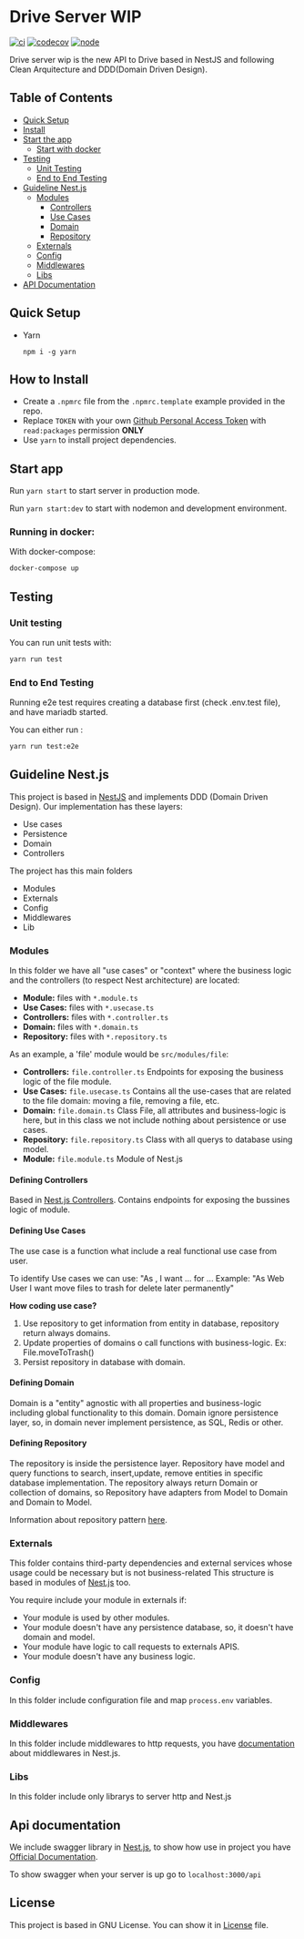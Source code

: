 # Drive Server WIP
[![ci](https://github.com/internxt/drive-server-wip/actions/workflows/code-coverage.yml/badge.svg)](https://github.com/internxt/drive-server-wip/actions/workflows/code-coverage.yml)
[![codecov](https://codecov.io/gh/internxt/drive-server-wip/branch/master/graph/badge.svg?token=5D9UW1HSCK)](https://codecov.io/gh/internxt/drive-server-wip)
[![node](https://img.shields.io/badge/node-16-brightgreen)](https://nodejs.org/download/release/latest-fermium/)

Drive server wip is the new API to Drive based in NestJS and following Clean Arquitecture and DDD(Domain Driven Design).


## Table of Contents

- [Quick Setup](#quick-setup)
- [Install](#how-to-install)
- [Start the app](#start-app)
  - [Start with docker](#running-in-docker)
- [Testing](#testing)
  - [Unit Testing](#unit-testing)
  - [End to End Testing](#end-to-end-testing)
- [Guideline Nest.js](#guideline-nest.js)
  - [Modules](#modules)
    - [Controllers](#defining-controllers)
    - [Use Cases](#defining-use-cases)
    - [Domain](#defining-domain)
    - [Repository](#defining-repository)
  - [Externals](#externals)
  - [Config](#conig)
  - [Middlewares](#middlewares)
  - [Libs](#libs)
- [API Documentation](#api-documentation)

## Quick Setup

* Yarn

  ```npm i -g yarn```

## How to Install

- Create a `.npmrc` file from the `.npmrc.template` example provided in the repo. 
- Replace `TOKEN` with your own [Github Personal Access Token](https://docs.github.com/en/github/authenticating-to-github/keeping-your-account-and-data-secure/creating-a-personal-access-token) with `read:packages` permission **ONLY**
- Use `yarn` to install project dependencies.

## Start app

Run `yarn start` to start server in production mode.

Run `yarn start:dev` to start with nodemon and development environment.
### Running in docker:

With docker-compose:
```bash
docker-compose up
```

## Testing
### Unit testing

You can run unit tests with:

```bash
yarn run test
```

### End to End Testing

Running e2e test requires creating a database first (check .env.test file), and have mariadb started.

You can either run :

```bash
yarn run test:e2e
```


## Guideline Nest.js
This project is based in <a href="http://nestjs.com/" target="blank">NestJS</a> and implements DDD (Domain Driven Design).
Our implementation has these layers:
- Use cases
- Persistence
- Domain
- Controllers

The project has this main folders
- Modules
- Externals
- Config
- Middlewares
- Lib

### Modules
In this folder we have all "use cases" or "context" where the business logic and the controllers (to respect Nest architecture) are located:
- <strong>Module:</strong> files with `*.module.ts`
- <strong>Use Cases:</strong> files with `*.usecase.ts`
- <strong>Controllers:</strong> files with `*.controller.ts`
- <strong>Domain:</strong> files with `*.domain.ts`
- <strong>Repository:</strong> files with `*.repository.ts`

As an example, a 'file' module would be `src/modules/file`:
- <strong>Controllers:</strong> `file.controller.ts` Endpoints for exposing the business logic of the file module.
- <strong>Use Cases:</strong> `file.usecase.ts` Contains all the use-cases that are related to the file domain: moving a file, removing a file, etc.
- <strong>Domain:</strong> `file.domain.ts` Class File, all attributes and business-logic is here, but in this class we not include nothing about persistence or use cases.
- <strong>Repository:</strong> `file.repository.ts` Class with all querys to database using model.
- <strong>Module:</strong> `file.module.ts` Module of Nest.js

#### Defining Controllers

Based in <a href="https://docs.nestjs.com/controllers" target="blank">Nest.js Controllers</a>. Contains endpoints for exposing the bussines logic of module.
#### Defining Use Cases

The use case is a function what include a real functional use case from user.

To identify Use cases we can use: "As <User>, I want ... for ... Example: "As Web User I want move files to trash for delete later permanently"

<strong>How coding use case?</strong>

1. Use repository to get information from entity in database, repository return always domains.
2. Update properties of domains o call functions with business-logic. Ex: File.moveToTrash()
3. Persist repository in database with domain.

#### Defining Domain

Domain is a "entity" agnostic with all properties and business-logic including global functionality to this domain. Domain ignore persistence layer, so, in domain never implement persistence,  as SQL, Redis or other.

#### Defining Repository

The repository is inside the persistence layer.
Repository have model and query functions to search, insert,update, remove entities in specific database implementation.
The repository always return Domain or collection of domains, so Repository have adapters from Model to Domain and Domain to Model.

Information about repository pattern <a href="https://medium.com/@pererikbergman/repository-design-pattern-e28c0f3e4a30" target="blank">here<a>.

### Externals
This folder contains third-party dependencies and external services whose usage could be necessary but is not business-related
This structure is based in modules of <a href="http://nestjs.com/" target="blank">Nest.js</a> too.

You require include your module in externals if:

- Your module is used by other modules.
- Your module doesn't have any persistence database, so, it doesn't have domain and model.
- Your module have logic to call requests to externals APIS.
- Your module doesn't have any business logic.

### Config

In this folder include configuration file and map `process.env` variables.
### Middlewares

In this folder include middlewares to http requests, you have <a href="https://docs.nestjs.com/middleware" target="blank">documentation</a> about middlewares in Nest.js.

### Libs

In this folder include only librarys to server http and Nest.js
## Api documentation
We include swagger library in <a href="http://nestjs.com/" target="blank">Nest.js</a>, to show how use in project you have <a href="https://docs.nestjs.com/openapi/operations" target="blank">Official Documentation</a>.

To show swagger when your server is up go to `localhost:3000/api`

## License
This project is based in GNU License. You can show it in [License](LICENSE) file.